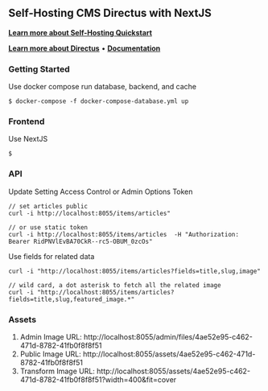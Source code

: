 ## Self-Hosting CMS Directus with NextJS

**[Learn more about Self-Hosting Quickstart](https://docs.directus.io/self-hosted/quickstart.html)**

**[Learn more about Directus](https://directus.io)** • **[Documentation](https://docs.directus.io)**

### Getting Started

Use docker compose run database, backend, and cache

```
$ docker-compose -f docker-compose-database.yml up

```

### Frontend

Use NextJS

```
$
```

### API

Update Setting Access Control or Admin Options Token

```
// set articles public
curl -i http://localhost:8055/items/articles"

// or use static token
curl -i http://localhost:8055/items/articles  -H "Authorization: Bearer RidPNVlEvBA70CkR--rc5-OBUM_0zcOs"

```

Use fields for related data

```
curl -i "http://localhost:8055/items/articles?fields=title,slug,image"

// wild card, a dot asterisk to fetch all the related image
curl -i "http://localhost:8055/items/articles?fields=title,slug,featured_image.*"
```

### Assets

1. Admin Image URL: http://localhost:8055/admin/files/4ae52e95-c462-471d-8782-41fb0f8f8f51
2. Public Image URL: http://localhost:8055/assets/4ae52e95-c462-471d-8782-41fb0f8f8f51
3. Transform Image URL: http://localhost:8055/assets/4ae52e95-c462-471d-8782-41fb0f8f8f51?width=400&fit=cover
